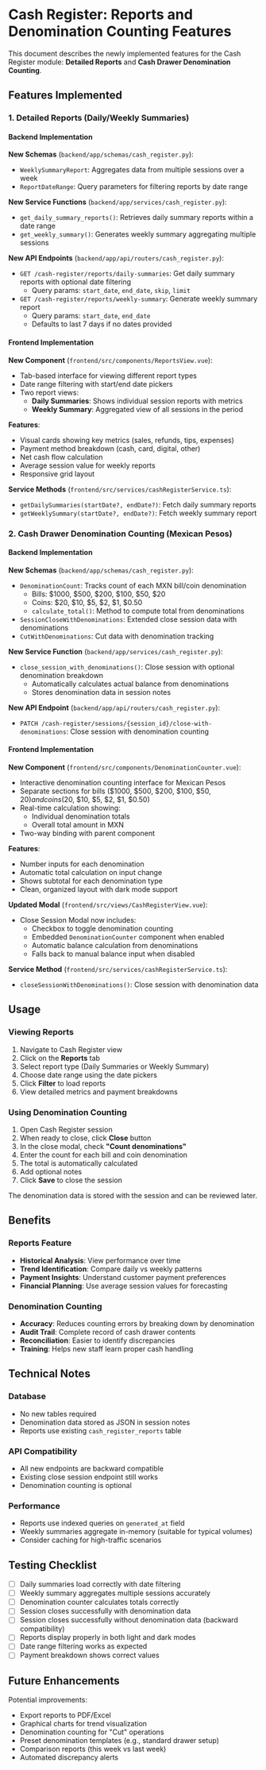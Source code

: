 # Cash Register: Reports and Denomination Counting Features

This document describes the newly implemented features for the Cash Register module: **Detailed Reports** and **Cash Drawer Denomination Counting**.

## Features Implemented

### 1. Detailed Reports (Daily/Weekly Summaries)

#### Backend Implementation

**New Schemas** (`backend/app/schemas/cash_register.py`):
- `WeeklySummaryReport`: Aggregates data from multiple sessions over a week
- `ReportDateRange`: Query parameters for filtering reports by date range

**New Service Functions** (`backend/app/services/cash_register.py`):
- `get_daily_summary_reports()`: Retrieves daily summary reports within a date range
- `get_weekly_summary()`: Generates weekly summary aggregating multiple sessions

**New API Endpoints** (`backend/app/api/routers/cash_register.py`):
- `GET /cash-register/reports/daily-summaries`: Get daily summary reports with optional date filtering
  - Query params: `start_date`, `end_date`, `skip`, `limit`
- `GET /cash-register/reports/weekly-summary`: Generate weekly summary report
  - Query params: `start_date`, `end_date`
  - Defaults to last 7 days if no dates provided

#### Frontend Implementation

**New Component** (`frontend/src/components/ReportsView.vue`):
- Tab-based interface for viewing different report types
- Date range filtering with start/end date pickers
- Two report views:
  - **Daily Summaries**: Shows individual session reports with metrics
  - **Weekly Summary**: Aggregated view of all sessions in the period

**Features**:
- Visual cards showing key metrics (sales, refunds, tips, expenses)
- Payment method breakdown (cash, card, digital, other)
- Net cash flow calculation
- Average session value for weekly reports
- Responsive grid layout

**Service Methods** (`frontend/src/services/cashRegisterService.ts`):
- `getDailySummaries(startDate?, endDate?)`: Fetch daily summary reports
- `getWeeklySummary(startDate?, endDate?)`: Fetch weekly summary report

### 2. Cash Drawer Denomination Counting (Mexican Pesos)

#### Backend Implementation

**New Schemas** (`backend/app/schemas/cash_register.py`):
- `DenominationCount`: Tracks count of each MXN bill/coin denomination
  - Bills: $1000, $500, $200, $100, $50, $20
  - Coins: $20, $10, $5, $2, $1, $0.50
  - `calculate_total()`: Method to compute total from denominations
- `SessionCloseWithDenominations`: Extended close session data with denominations
- `CutWithDenominations`: Cut data with denomination tracking

**New Service Function** (`backend/app/services/cash_register.py`):
- `close_session_with_denominations()`: Close session with optional denomination breakdown
  - Automatically calculates actual balance from denominations
  - Stores denomination data in session notes

**New API Endpoint** (`backend/app/api/routers/cash_register.py`):
- `PATCH /cash-register/sessions/{session_id}/close-with-denominations`: Close session with denomination counting

#### Frontend Implementation

**New Component** (`frontend/src/components/DenominationCounter.vue`):
- Interactive denomination counting interface for Mexican Pesos
- Separate sections for bills ($1000, $500, $200, $100, $50, $20) and coins ($20, $10, $5, $2, $1, $0.50)
- Real-time calculation showing:
  - Individual denomination totals
  - Overall total amount in MXN
- Two-way binding with parent component

**Features**:
- Number inputs for each denomination
- Automatic total calculation on input change
- Shows subtotal for each denomination type
- Clean, organized layout with dark mode support

**Updated Modal** (`frontend/src/views/CashRegisterView.vue`):
- Close Session Modal now includes:
  - Checkbox to toggle denomination counting
  - Embedded `DenominationCounter` component when enabled
  - Automatic balance calculation from denominations
  - Falls back to manual balance input when disabled

**Service Method** (`frontend/src/services/cashRegisterService.ts`):
- `closeSessionWithDenominations()`: Close session with denomination data

## Usage

### Viewing Reports

1. Navigate to Cash Register view
2. Click on the **Reports** tab
3. Select report type (Daily Summaries or Weekly Summary)
4. Choose date range using the date pickers
5. Click **Filter** to load reports
6. View detailed metrics and payment breakdowns

### Using Denomination Counting

1. Open Cash Register session
2. When ready to close, click **Close** button
3. In the close modal, check **"Count denominations"**
4. Enter the count for each bill and coin denomination
5. The total is automatically calculated
6. Add optional notes
7. Click **Save** to close the session

The denomination data is stored with the session and can be reviewed later.

## Benefits

### Reports Feature
- **Historical Analysis**: View performance over time
- **Trend Identification**: Compare daily vs weekly patterns
- **Payment Insights**: Understand customer payment preferences
- **Financial Planning**: Use average session values for forecasting

### Denomination Counting
- **Accuracy**: Reduces counting errors by breaking down by denomination
- **Audit Trail**: Complete record of cash drawer contents
- **Reconciliation**: Easier to identify discrepancies
- **Training**: Helps new staff learn proper cash handling

## Technical Notes

### Database
- No new tables required
- Denomination data stored as JSON in session notes
- Reports use existing `cash_register_reports` table

### API Compatibility
- All new endpoints are backward compatible
- Existing close session endpoint still works
- Denomination counting is optional

### Performance
- Reports use indexed queries on `generated_at` field
- Weekly summaries aggregate in-memory (suitable for typical volumes)
- Consider caching for high-traffic scenarios

## Testing Checklist

- [ ] Daily summaries load correctly with date filtering
- [ ] Weekly summary aggregates multiple sessions accurately
- [ ] Denomination counter calculates totals correctly
- [ ] Session closes successfully with denomination data
- [ ] Session closes successfully without denomination data (backward compatibility)
- [ ] Reports display properly in both light and dark modes
- [ ] Date range filtering works as expected
- [ ] Payment breakdown shows correct values

## Future Enhancements

Potential improvements:
- Export reports to PDF/Excel
- Graphical charts for trend visualization
- Denomination counting for "Cut" operations
- Preset denomination templates (e.g., standard drawer setup)
- Comparison reports (this week vs last week)
- Automated discrepancy alerts
